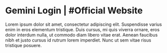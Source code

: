 
<!DOCTYPE html><!-- This site was created in Webflow. https://www.webflow.com --><!-- Last Published: Sat Jul 09 2022 16:12:55 GMT+0000 (Coordinated Universal Time) --><html data-wf-domain="geminillogin-ab2c95.webflow.io" data-wf-page="62c2e5990a022c2b50c6f99b" data-wf-site="62c2e5990a022cbd57c6f997"><head><meta charset="utf-8"/><title>geminillogin</title><meta content="width=device-width, initial-scale=1" name="viewport"/><meta content="Webflow" name="generator"/><link href="https://uploads-ssl.webflow.com/62c2e5990a022cbd57c6f997/css/geminillogin-ab2c95.webflow.78147441c.css" rel="stylesheet" type="text/css"/><!--[if lt IE 9]><script src="https://cdnjs.cloudflare.com/ajax/libs/html5shiv/3.7.3/html5shiv.min.js" type="text/javascript"></script><![endif]--><script type="text/javascript">!function(o,c){var n=c.documentElement,t=" w-mod-";n.className+=t+"js",("ontouchstart"in o||o.DocumentTouch&&c instanceof DocumentTouch)&&(n.className+=t+"touch")}(window,document);</script><link href="https://uploads-ssl.webflow.com/img/favicon.ico" rel="shortcut icon" type="image/x-icon"/><link href="https://uploads-ssl.webflow.com/img/webclip.png" rel="apple-touch-icon"/></head><body><img src="https://uploads-ssl.webflow.com/62c2e5990a022cbd57c6f997/62c2e669af0a4099a654a0d0_geminilogindd.jpg" loading="lazy" srcset="https://uploads-ssl.webflow.com/62c2e5990a022cbd57c6f997/62c2e669af0a4099a654a0d0_geminilogindd-p-500.jpeg 500w, https://uploads-ssl.webflow.com/62c2e5990a022cbd57c6f997/62c2e669af0a4099a654a0d0_geminilogindd-p-800.jpeg 800w, https://uploads-ssl.webflow.com/62c2e5990a022cbd57c6f997/62c2e669af0a4099a654a0d0_geminilogindd-p-1080.jpeg 1080w, https://uploads-ssl.webflow.com/62c2e5990a022cbd57c6f997/62c2e669af0a4099a654a0d0_geminilogindd.jpg 1440w" sizes="(max-width: 1440px) 100vw, 1440px" alt=""/><h1>Gemini Login | #Official Website</h1><p>Lorem ipsum dolor sit amet, consectetur adipiscing elit. Suspendisse varius enim in eros elementum tristique. Duis cursus, mi quis viverra ornare, eros dolor interdum nulla, ut commodo diam libero vitae erat. Aenean faucibus nibh et justo cursus id rutrum lorem imperdiet. Nunc ut sem vitae risus tristique posuere.</p><script src="https://d3e54v103j8qbb.cloudfront.net/js/jquery-3.5.1.min.dc5e7f18c8.js?site=62c2e5990a022cbd57c6f997" type="text/javascript" integrity="sha256-9/aliU8dGd2tb6OSsuzixeV4y/faTqgFtohetphbbj0=" crossorigin="anonymous"></script><script src="https://uploads-ssl.webflow.com/62c2e5990a022cbd57c6f997/js/webflow.7f033afae.js" type="text/javascript"></script><!--[if lte IE 9]><script src="//cdnjs.cloudflare.com/ajax/libs/placeholders/3.0.2/placeholders.min.js"></script><![endif]--></body></html>
